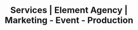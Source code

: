 ---
layout: service
title: Services | Element Agency | Marketing - Event - Production
permalink: /service/
---